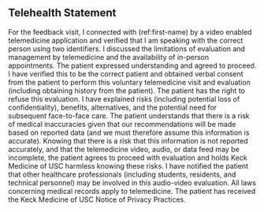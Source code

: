 ## Telehealth Statement

For the feedback visit, I connected with (ref:first-name) by a video enabled telemedicine application and verified that I am speaking with the correct person using two identifiers.
I discussed the limitations of evaluation and management by telemedicine and the availability of in-person appointments.
The patient expressed understanding and agreed to proceed.
I have verified this to be the correct patient and obtained verbal consent from the patient to perform this voluntary telemedicine visit and evaluation (including obtaining history from the patient).
The patient has the right to refuse this evaluation.
I have explained risks (including potential loss of confidentiality), benefits, alternatives, and the potential need for subsequent face-to-face care.
The patient understands that there is a risk of medical inaccuracies given that our recommendations will be made based on reported data (and we must therefore assume this information is accurate). Knowing that there is a risk that this information is not reported accurately, and that the telemedicine video, audio, or data feed may be incomplete, the patient agrees to proceed with evaluation and holds Keck Medicine of USC harmless knowing these risks. I have notified the patient that other healthcare professionals (including students, residents, and technical personnel) may be involved in this audio-video evaluation. All laws concerning medical records apply to telemedicine. The patient has received the Keck Medicine of USC Notice of Privacy Practices.
